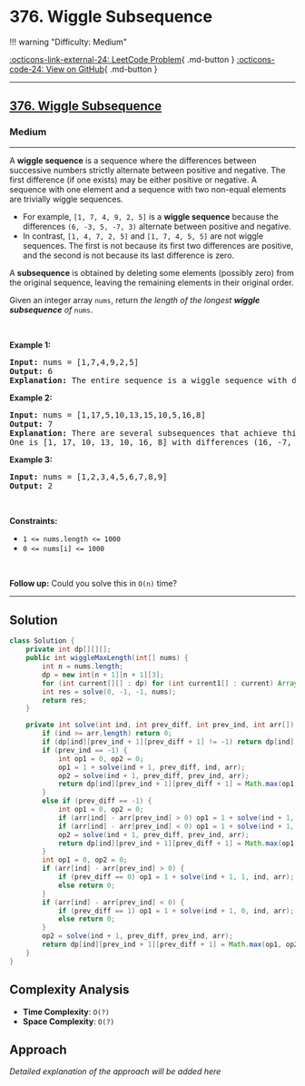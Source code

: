 # 376. Wiggle Subsequence

!!! warning "Difficulty: Medium"

[:octicons-link-external-24: LeetCode Problem](https://leetcode.com/problems/wiggle-subsequence/){ .md-button }
[:octicons-code-24: View on GitHub](https://github.com/RAJ8664/Leetcode/tree/master/0376-wiggle-subsequence){ .md-button }

---

<h2><a href="https://leetcode.com/problems/wiggle-subsequence">376. Wiggle Subsequence</a></h2><h3>Medium</h3><hr><p>A <strong>wiggle sequence</strong> is a sequence where the differences between successive numbers strictly alternate between positive and negative. The first difference (if one exists) may be either positive or negative. A sequence with one element and a sequence with two non-equal elements are trivially wiggle sequences.</p>

<ul>
	<li>For example, <code>[1, 7, 4, 9, 2, 5]</code> is a <strong>wiggle sequence</strong> because the differences <code>(6, -3, 5, -7, 3)</code> alternate between positive and negative.</li>
	<li>In contrast, <code>[1, 4, 7, 2, 5]</code> and <code>[1, 7, 4, 5, 5]</code> are not wiggle sequences. The first is not because its first two differences are positive, and the second is not because its last difference is zero.</li>
</ul>

<p>A <strong>subsequence</strong> is obtained by deleting some elements (possibly zero) from the original sequence, leaving the remaining elements in their original order.</p>

<p>Given an integer array <code>nums</code>, return <em>the length of the longest <strong>wiggle subsequence</strong> of </em><code>nums</code>.</p>

<p>&nbsp;</p>
<p><strong class="example">Example 1:</strong></p>

<pre>
<strong>Input:</strong> nums = [1,7,4,9,2,5]
<strong>Output:</strong> 6
<strong>Explanation:</strong> The entire sequence is a wiggle sequence with differences (6, -3, 5, -7, 3).
</pre>

<p><strong class="example">Example 2:</strong></p>

<pre>
<strong>Input:</strong> nums = [1,17,5,10,13,15,10,5,16,8]
<strong>Output:</strong> 7
<strong>Explanation:</strong> There are several subsequences that achieve this length.
One is [1, 17, 10, 13, 10, 16, 8] with differences (16, -7, 3, -3, 6, -8).
</pre>

<p><strong class="example">Example 3:</strong></p>

<pre>
<strong>Input:</strong> nums = [1,2,3,4,5,6,7,8,9]
<strong>Output:</strong> 2
</pre>

<p>&nbsp;</p>
<p><strong>Constraints:</strong></p>

<ul>
	<li><code>1 &lt;= nums.length &lt;= 1000</code></li>
	<li><code>0 &lt;= nums[i] &lt;= 1000</code></li>
</ul>

<p>&nbsp;</p>
<p><strong>Follow up:</strong> Could you solve this in <code>O(n)</code> time?</p>


---

## Solution

```java
class Solution {
    private int dp[][][];
    public int wiggleMaxLength(int[] nums) {
        int n = nums.length;
        dp = new int[n + 1][n + 1][3];
        for (int current[][] : dp) for (int current1[] : current) Arrays.fill(current1, -1);
        int res = solve(0, -1, -1, nums);
        return res;
    }

    private int solve(int ind, int prev_diff, int prev_ind, int arr[]) {
        if (ind >= arr.length) return 0;
        if (dp[ind][prev_ind + 1][prev_diff + 1] != -1) return dp[ind][prev_ind + 1][prev_diff + 1];
        if (prev_ind == -1) {
            int op1 = 0, op2 = 0;
            op1 = 1 + solve(ind + 1, prev_diff, ind, arr);
            op2 = solve(ind + 1, prev_diff, prev_ind, arr);
            return dp[ind][prev_ind + 1][prev_diff + 1] = Math.max(op1, op2);
        } 
        else if (prev_diff == -1) {
            int op1 = 0, op2 = 0;
            if (arr[ind] - arr[prev_ind] > 0) op1 = 1 + solve(ind + 1, 1, ind, arr);
            if (arr[ind] - arr[prev_ind] < 0) op1 = 1 + solve(ind + 1, 0, ind, arr); 
            op2 = solve(ind + 1, prev_diff, prev_ind, arr);
            return dp[ind][prev_ind + 1][prev_diff + 1] = Math.max(op1, op2);
        }
        int op1 = 0, op2 = 0;
        if (arr[ind] - arr[prev_ind] > 0) {
            if (prev_diff == 0) op1 = 1 + solve(ind + 1, 1, ind, arr);
            else return 0;
        }
        if (arr[ind] - arr[prev_ind] < 0) {
            if (prev_diff == 1) op1 = 1 + solve(ind + 1, 0, ind, arr);
            else return 0;
        }
        op2 = solve(ind + 1, prev_diff, prev_ind, arr);
        return dp[ind][prev_ind + 1][prev_diff + 1] = Math.max(op1, op2);
    }
}
```

## Complexity Analysis

- **Time Complexity**: `O(?)`
- **Space Complexity**: `O(?)`

## Approach

*Detailed explanation of the approach will be added here*

